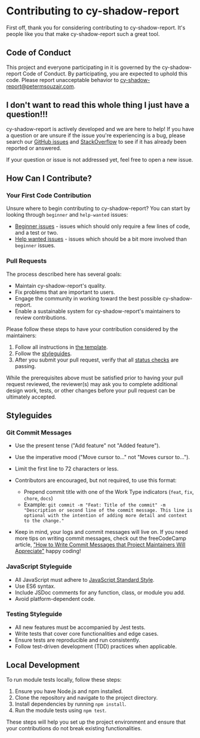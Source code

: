 # Contributing to cy-shadow-report

First off, thank you for considering contributing to cy-shadow-report. It's people like you that make cy-shadow-report such a great tool.

## Code of Conduct

This project and everyone participating in it is governed by the cy-shadow-report Code of Conduct. By participating, you are expected to uphold this code. Please report unacceptable behavior to cy-shadow-report@petermsouzajr.com.

## I don't want to read this whole thing I just have a question!!!

cy-shadow-report is actively developed and we are here to help! If you have a question or are unsure if the issue you're experiencing is a bug, please search our [GitHub issues](https://github.com/petermsouzajr/cy-shadow-report/issues) and [StackOverflow](https://stackoverflow.com/questions/tagged/[cy-shadow-report]) to see if it has already been reported or answered.

If your question or issue is not addressed yet, feel free to open a new issue.

## How Can I Contribute?

### Your First Code Contribution

Unsure where to begin contributing to cy-shadow-report? You can start by looking through `beginner` and `help-wanted` issues:

- [Beginner issues](https://github.com/petermsouzajr/cy-shadow-report/issues?q=label%3Abeginner) - issues which should only require a few lines of code, and a test or two.
- [Help wanted issues](https://github.com/petermsouzajr/cy-shadow-report/issues?q=label%3A%22help+wanted%22) - issues which should be a bit more involved than `beginner` issues.

### Pull Requests

The process described here has several goals:

- Maintain cy-shadow-report's quality.
- Fix problems that are important to users.
- Engage the community in working toward the best possible cy-shadow-report.
- Enable a sustainable system for cy-shadow-report's maintainers to review contributions.

Please follow these steps to have your contribution considered by the maintainers:

1. Follow all instructions in [the template](.github/PULL_REQUEST_TEMPLATE.md).
2. Follow the [styleguides](#styleguides).
3. After you submit your pull request, verify that all [status checks](https://help.github.com/articles/about-status-checks/) are passing.

While the prerequisites above must be satisfied prior to having your pull request reviewed, the reviewer(s) may ask you to complete additional design work, tests, or other changes before your pull request can be ultimately accepted.

## Styleguides

### Git Commit Messages

- Use the present tense ("Add feature" not "Added feature").
- Use the imperative mood ("Move cursor to..." not "Moves cursor to...").
- Limit the first line to 72 characters or less.
- Contributors are encouraged, but not required, to use this format:

  - Prepend commit title with one of the Work Type indicators (`feat`, `fix`, `chore`, `docs`)
  - Example: `git commit -m "Feat: Title of the commit" -m "Description or second line of the commit message. This line is optional with the intention of adding more detail and context to the change."`

- Keep in mind, your logs and commit messages will live on. If you need more tips on writing commit messages, check out the freeCodeCamp article, ["How to Write Commit Messages that Project Maintainers Will Appreciate"](https://www.freecodecamp.org/news/how-to-write-commit-messages-maintainers-will-like/) happy coding!


### JavaScript Styleguide

- All JavaScript must adhere to [JavaScript Standard Style](https://standardjs.com/).
- Use ES6 syntax.
- Include JSDoc comments for any function, class, or module you add.
- Avoid platform-dependent code.

### Testing Styleguide

- All new features must be accompanied by Jest tests.
- Write tests that cover core functionalities and edge cases.
- Ensure tests are reproducible and run consistently.
- Follow test-driven development (TDD) practices when applicable.

## Local Development

To run module tests locally, follow these steps:

1. Ensure you have Node.js and npm installed.
2. Clone the repository and navigate to the project directory.
3. Install dependencies by running `npm install`.
4. Run the module tests using `npm test`.

These steps will help you set up the project environment and ensure that your contributions do not break existing functionalities.
